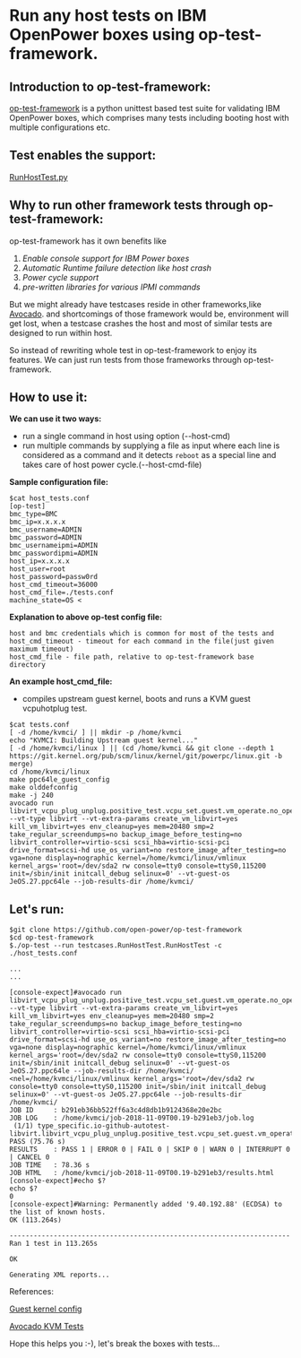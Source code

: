 # Run any host tests on IBM OpenPower boxes using op-test-framework.

## Introduction to op-test-framework:
[op-test-framework](https://github.com/open-power/op-test-framework) is a python unittest based test suite for validating IBM OpenPower boxes, which comprises many tests including booting host with multiple configurations etc.

## Test enables the support:
[RunHostTest.py](https://github.com/open-power/op-test-framework/blob/master/testcases/RunHostTest.py)

## Why to run other framework tests through op-test-framework:
op-test-framework has it own benefits like
1. _Enable console support for IBM Power boxes_
2. _Automatic Runtime failure detection like host crash_
3. _Power cycle support_
4. _pre-written libraries for various IPMI commands_

But we might already have testcases reside in other frameworks,like [Avocado](https://sathnaga.github.io/2018/05/17/testing-kvm-on-power-using-avocado-test.html).
and shortcomings of those framework would be, environment will get lost,
when a testcase crashes the host and most of similar tests are designed to run within host.

So instead of rewriting whole test in op-test-framework to enjoy its features.
 We can just run tests from those frameworks through op-test-framework.

## How to use it:

__We can use it two ways:__
* run a single command in host using option (--host-cmd)
* run multiple commands by supplying a file as input where each line is considered as a command and it detects `reboot` as a special line and takes care of host power cycle.(--host-cmd-file)

__Sample configuration file:__
```
$cat host_tests.conf
[op-test]
bmc_type=BMC
bmc_ip=x.x.x.x
bmc_username=ADMIN
bmc_password=ADMIN
bmc_usernameipmi=ADMIN
bmc_passwordipmi=ADMIN
host_ip=x.x.x.x
host_user=root
host_password=passw0rd
host_cmd_timeout=36000
host_cmd_file=./tests.conf
machine_state=OS <
```

__Explanation to above op-test config file:__
```
host and bmc credentials which is common for most of the tests and
host_cmd_timeout - timeout for each command in the file(just given maximum timeout)
host_cmd_file - file path, relative to op-test-framework base directory
```

__An example host_cmd_file:__
* compiles upstream guest kernel, boots and runs a KVM guest vcpuhotplug test.
```
$cat tests.conf
[ -d /home/kvmci/ ] || mkdir -p /home/kvmci
echo "KVMCI: Building Upstream guest kernel..."
[ -d /home/kvmci/linux ] || (cd /home/kvmci && git clone --depth 1 https://git.kernel.org/pub/scm/linux/kernel/git/powerpc/linux.git -b merge)
cd /home/kvmci/linux
make ppc64le_guest_config
make olddefconfig
make -j 240
avocado run libvirt_vcpu_plug_unplug.positive_test.vcpu_set.guest.vm_operate.no_operation --vt-type libvirt --vt-extra-params create_vm_libvirt=yes kill_vm_libvirt=yes env_cleanup=yes mem=20480 smp=2 take_regular_screendumps=no backup_image_before_testing=no libvirt_controller=virtio-scsi scsi_hba=virtio-scsi-pci drive_format=scsi-hd use_os_variant=no restore_image_after_testing=no vga=none display=nographic kernel=/home/kvmci/linux/vmlinux kernel_args='root=/dev/sda2 rw console=tty0 console=ttyS0,115200 init=/sbin/init initcall_debug selinux=0' --vt-guest-os JeOS.27.ppc64le --job-results-dir /home/kvmci/
```

## Let's run:
```
$git clone https://github.com/open-power/op-test-framework
$cd op-test-framework
$./op-test --run testcases.RunHostTest.RunHostTest -c ./host_tests.conf

...
...

[console-expect]#avocado run libvirt_vcpu_plug_unplug.positive_test.vcpu_set.guest.vm_operate.no_operation --vt-type libvirt --vt-extra-params create_vm_libvirt=yes kill_vm_libvirt=yes env_cleanup=yes mem=20480 smp=2 take_regular_screendumps=no backup_image_before_testing=no libvirt_controller=virtio-scsi scsi_hba=virtio-scsi-pci drive_format=scsi-hd use_os_variant=no restore_image_after_testing=no vga=none display=nographic kernel=/home/kvmci/linux/vmlinux kernel_args='root=/dev/sda2 rw console=tty0 console=ttyS0,115200 init=/sbin/init initcall_debug selinux=0' --vt-guest-os JeOS.27.ppc64le --job-results-dir /home/kvmci/
<nel=/home/kvmci/linux/vmlinux kernel_args='root=/dev/sda2 rw console=tty0 console=ttyS0,115200 init=/sbin/init initcall_debug selinux=0' --vt-guest-os JeOS.27.ppc64le --job-results-dir /home/kvmci/
JOB ID     : b291eb36bb522ff6a3c4d8db1b9124368e20e2bc
JOB LOG    : /home/kvmci/job-2018-11-09T00.19-b291eb3/job.log
 (1/1) type_specific.io-github-autotest-libvirt.libvirt_vcpu_plug_unplug.positive_test.vcpu_set.guest.vm_operate.no_operation:  PASS (75.76 s)
RESULTS    : PASS 1 | ERROR 0 | FAIL 0 | SKIP 0 | WARN 0 | INTERRUPT 0 | CANCEL 0
JOB TIME   : 78.36 s
JOB HTML   : /home/kvmci/job-2018-11-09T00.19-b291eb3/results.html
[console-expect]#echo $?
echo $?
0
[console-expect]#Warning: Permanently added '9.40.192.88' (ECDSA) to the list of known hosts.
OK (113.264s)

----------------------------------------------------------------------
Ran 1 test in 113.265s

OK

Generating XML reports...
```

References:

[Guest kernel config](http://patchwork.ozlabs.org/patch/994647/)

[Avocado KVM Tests](https://sathnaga.github.io/2018/05/17/testing-kvm-through-libvirt-environment.html)

Hope this helps you :-), let's break the boxes with tests...
